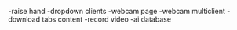 -raise hand
-dropdown clients
-webcam page
-webcam multiclient
-download tabs content
-record video
-ai database 